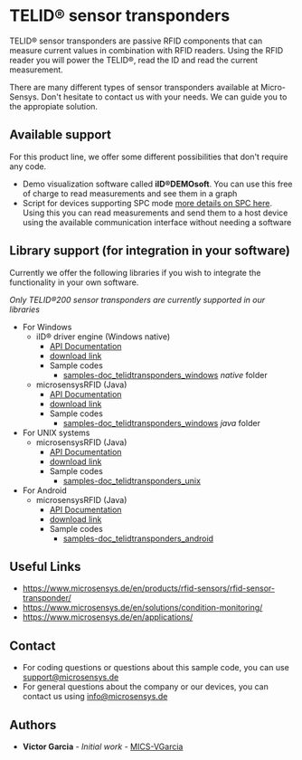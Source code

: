 # TELID® sensor transponders
TELID® sensor transponders are passive RFID components that can measure current values in combination with RFID readers.
Using the RFID reader you will power the TELID®, read the ID and read the current measurement. 

There are many different types of sensor transponders available at Micro-Sensys. Don't hesitate to contact us with your needs. We can guide you to the appropiate solution.

## Available support
For this product line, we offer some different possibilities that don't require any code.
* Demo visualization software called **iID®DEMOsoft**. You can use this free of charge to read measurements and see them in a graph
* Script for devices supporting SPC mode [more details on SPC here](../../communication-modes/spc). Using this you can read measurements and send them to a host device using the available communication interface without needing a software

## Library support (for integration in your software)
Currently we offer the following libraries if you wish to integrate the functionality in your own software.

*Only TELID®200 sensor transponders are currently supported in our libraries*

* For Windows
    * iID® driver engine (Windows native)
        * [API Documentation](https://www.microsensys.de/downloads/DevSamples/Libraries/Windows/iID%20driver%20engine%20-%20Native%20driver/APIDoc_iIDDriver3000PRO_1059_E.pdf)
        * [download link](https://www.microsensys.de/downloads/DevSamples/Libraries/Windows/iID%20driver%20engine%20-%20Native%20driver/)
        * Sample codes
            * [samples-doc_telidtransponders_windows](https://github.com/Micro-Sensys/samples-doc_telidtransponders_windows) *native* folder
    * microsensysRFID (Java)
        * [API Documentation](https://www.microsensys.de/downloads/DevSamples/Libraries/Windows/microsensysRFID%20-%20jar%20library/APIDoc%20MicroSensys%20iID3000%20Java%20API%20-%20Windows%20E6_6.pdf)
        * [download link](https://www.microsensys.de/downloads/DevSamples/Libraries/Windows/microsensysRFID%20-%20jar%20library/)
        * Sample codes
            * [samples-doc_telidtransponders_windows](https://github.com/Micro-Sensys/samples-doc_telidtransponders_windows) *java* folder
* For UNIX systems
    * microsensysRFID (Java)
        * [API Documentation](https://www.microsensys.de/downloads/DevSamples/Libraries/UNIX/microsensysRFID%20-%20jar%20library/APIDoc%20MicroSensys%20iID3000%20Java%20API%20-%20UNIX%20E6_6.pdf)
        * [download link](https://www.microsensys.de/downloads/DevSamples/Libraries/UNIX/microsensysRFID%20-%20jar%20library/)
        * Sample codes
            * [samples-doc_telidtransponders_unix](https://github.com/Micro-Sensys/samples-doc_telidtransponders_unix)
* For Android
    * microsensysRFID (Java)
        * [API Documentation](https://www.microsensys.de/downloads/DevSamples/Libraries/Android/microsensysRFID%20-%20aar%20library/APIDoc%20MicroSensys%20iID3000%20Java%20API%20-%20Android%20E6_10.pdf)
        * [download link](https://www.microsensys.de/downloads/DevSamples/Libraries/Android/microsensysRFID%20-%20aar%20library/)
        * Sample codes
            * [samples-doc_telidtransponders_android](https://github.com/Micro-Sensys/samples-doc_telidtransponders_android)

## Useful Links
* https://www.microsensys.de/en/products/rfid-sensors/rfid-sensor-transponder/
* https://www.microsensys.de/en/solutions/condition-monitoring/
* https://www.microsensys.de/en/applications/

## Contact
* For coding questions or questions about this sample code, you can use [support@microsensys.de](mailto:support@microsensys.de)
* For general questions about the company or our devices, you can contact us using [info@microsensys.de](mailto:info@microsensys.de)

## Authors

* **Victor Garcia** - *Initial work* - [MICS-VGarcia](https://github.com/MICS-VGarcia/)

